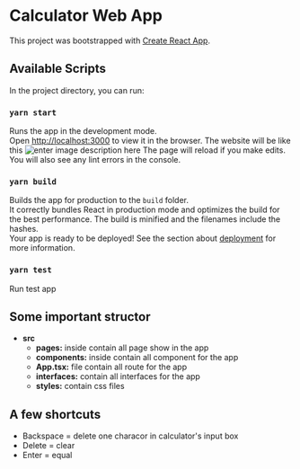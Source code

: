 # Calculator Web App
This project was bootstrapped with [Create React App](https://github.com/facebook/create-react-app).
## Available Scripts
In the project directory, you can run:
### `yarn start`
Runs the app in the development mode.\
Open [http://localhost:3000](http://localhost:3000) to view it in the browser.
The website will be like this
![enter image description here](https://www.dropbox.com/s/02gh1bjsfbmcesz/calculatorAppLayout.jpg?raw=1)
The page will reload if you make edits.\
You will also see any lint errors in the console.
### `yarn build`
Builds the app for production to the `build` folder.\
It correctly bundles React in production mode and optimizes the build for the best performance.
The build is minified and the filenames include the hashes.\
Your app is ready to be deployed!
See the section about [deployment](https://facebook.github.io/create-react-app/docs/deployment) for more information.
### `yarn test`
Run test app
## Some important structor

 - **src**
	 - **pages:** inside contain all page show in the app
	 - **components:** inside contain all component for the app
	 - **App.tsx:** file contain all route for the app
	 - **interfaces:** contain all interfaces for the app
	 - **styles:** contain css files
## A few shortcuts
 - Backspace = delete one characor in calculator's input box
 - Delete = clear
 - Enter = equal
